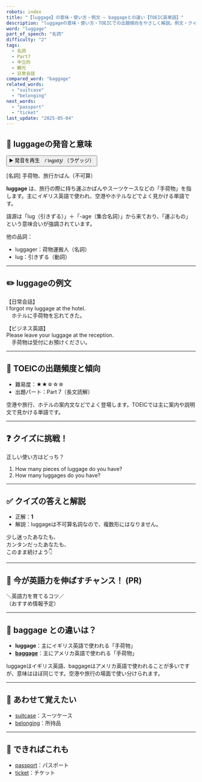 ```yaml
---
robots: index
title: "【luggage】の意味・使い方・例文 ― baggageとの違い【TOEIC英単語】"
description: "luggageの意味・使い方・TOEICでの出題傾向をやさしく解説。例文・クイズ付きでbaggageとの違いもわかりやすく学べます。"
word: "luggage"
part_of_speech: "名詞"
difficulty: "2"
tags:
  - 名詞
  - Part7
  - 中立的
  - 観光
  - 日常会話
compared_word: "baggage"
related_words:
  - "suitcase"
  - "belonging"
next_words:
  - "passport"
  - "ticket"
last_update: "2025-05-04"
---
```


## 🔰 luggageの発音と意味

<button class="play-audio" onclick="playTTS('luggage')">
  <span class="play-audio-main">
    ▶️ 発音を再生　/ˈlʌɡɪdʒ/
  </span>
  <span class="play-audio-sub">
    （ラゲッジ）
  </span>
</button>

[名詞] 手荷物、旅行かばん（不可算）

**luggage** は、旅行の際に持ち運ぶかばんやスーツケースなどの「手荷物」を指します。主にイギリス英語で使われ、空港やホテルなどでよく見かける単語です。

語源は「lug（引きずる）」＋「-age（集合名詞）」から来ており、「運ぶもの」という意味合いが強調されています。

他の品詞：  
- luggager：荷物運搬人（名詞）
- lug：引きずる（動詞）

---

## ✏️ luggageの例文

【日常会話】  
I forgot my luggage at the hotel.  
　ホテルに手荷物を忘れてきた。

【ビジネス英語】  
Please leave your luggage at the reception.  
　手荷物は受付にお預けください。

---

## 🎯 TOEICの出題頻度と傾向

- 難易度：★★☆☆☆
- 出題パート：Part 7（長文読解）

空港や旅行、ホテルの案内文などでよく登場します。TOEICでは主に案内や説明文で見かける単語です。

---

## ❓ クイズに挑戦！

正しい使い方はどっち？

1. How many pieces of luggage do you have?  
2. How many luggages do you have?

---

## ✅ クイズの答えと解説

- 正解：**1**
- 解説：luggageは不可算名詞なので、複数形にはなりません。

少し迷ったあなたも、  
カンタンだったあなたも、  
このまま続けよう👇️

---

## 🚀 今が英語力を伸ばすチャンス！ (PR)

<div class="info-center">
＼英語力を育てるコツ／<br>  
（おすすめ情報予定）
</div>

---

## 🤔  baggage との違いは？

- **luggage**：主にイギリス英語で使われる「手荷物」
- **[baggage](/word/baggage/)**：主にアメリカ英語で使われる「手荷物」

luggageはイギリス英語、baggageはアメリカ英語で使われることが多いですが、意味はほぼ同じです。空港や旅行の場面で使い分けられます。

---

## 🧩 あわせて覚えたい

- [suitcase](/word/suitcase/)：スーツケース
- [belonging](/word/belonging/)：所持品

---

## 📖 できればこれも

- [passport](/word/passport/)：パスポート
- [ticket](/word/ticket/)：チケット

<!-- cvid: aid00_bid04 -->

